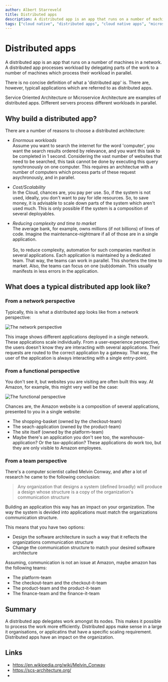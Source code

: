 ```yaml
---
author: Albert Starreveld
title: Distributed apps
description: A distributed app is an app that runs on a number of machines in a network. A distributed app processes workload by delegating parts of the work to a number of machines which process their workload in parallel.
tags: ["cloud native", "distributed apps", "cloud native apps", "microservices", "microfrontends"]
---
```

# Distributed apps

A distributed app is an app that runs on a number of machines in a network. A distributed app processes workload by delegating parts of the work to a number of machines which process their workload in parallel.

There is no concise definition of what a 'distributed app' is. There are, however, typicall applications which are referred to as distributed apps.

Service Oriented Architecture or Microservice Architecture are examples of distributed apps. Different servers process different workloads in parallel. 

## Why build a distributed app?
There are a number of reasons to choose a distributed architecture:

* _Enormous workloads_\
Assume you want to search the internet for the word 'computer', you want the search results ordered by relevance, and you want this task to be completed in 1 second. Considering the vast number of websites that need to be searched, this task cannot be done by executing this query synchronously on one computer. This requires an architectue with a number of computers which process parts of these request asychronously, and in parallel.

* _Cost/Scalability_\
In the Cloud, chances are, you pay per use. So, if the system is not used, ideally, you don't want to pay for idle resources. So, to save money, it is advisable to scale down parts of the system which aren't used much. This is only possible if the system is a composition of several deployables.

* _Reducing complexity and time to market_\
The average bank, for example, owns millions (if not billions) of lines of code. Imagine the maintenance-nightmare if all of those are in a single application.\
\
So, to reduce complexity, automation for such companies manifest in several applications. Each application is maintained by a dedicated team. That way, the teams can work in parallel. This shortens the time to market. Also, the teams can focus on one (sub)domain. This usually manifests in less errors in the application.

## What does a typical distributed app look like?



### From a network perspective

Typically, this is what a distributed app looks like from a network perspective:

![The network perspective](https://raw.githubusercontent.com/thecloudnativewebapp/GoCloudNative.Bff/main/docs/gocloudnative.org/content/Concepts/diagrams/distributed-app.png)

This image shows different applications deployed in a single network. These applications scale individually. From a user-experience perspective, the users doesn't know they are interacting with several applications. Their requests are routed to the correct application by a gateway. That way, the user of the application is always interacting with a single entry-point.

### From a functional perspective
You don't see it, but websites you are visiting are often built this way. At Amazon, for example, this might very well be the case:

![The functional perspective](https://raw.githubusercontent.com/thecloudnativewebapp/GoCloudNative.Bff/main/docs/gocloudnative.org/content/Concepts/diagrams/micro-frontends.png)

Chances are, the Amazon website is a composition of several applications, presented to you in a single website:

* The shopping-basket (owned by the checkout-team)
* The seach-application (owned by the product-team)
* The site itself (owned by the platform-team)
* Maybe there's an application you don't see too, the warehouse-application? Or the tax-application? These applications do work too, but they are only visible to Amazon employees.

### From a team perspective
There's a computer scientist called Melvin Conway, and after a lot of research he came to the following conclusion:

> Any organization that designs a system (defined broadly) will produce a design whose structure is a copy of the organization's communication structure

Building an application this way has an impact on your organization. The way the system is devided into applications must match the organizations communication structure.

This means that you have two options:
* Design the software architecture in such a way that it reflects the organizations communication structure
* Change the communication structure to match your desired software architecture

Assuming, communication is not an issue at Amazon, maybe amazon has the following teams:

* The platform-team
* The checkout-team and the checkout-it-team
* The product-team and the product-it-team
* The finance-team and the finance-it-team

## Summary
A distributed app delegates work amongst its nodes. This makes it possible to process the work more efficiently. Distributed apps make sense in a large it organisations, or applicatins that have a specific scaling requirement. Distributed apps have an impact on the organization. 

## Links
* https://en.wikipedia.org/wiki/Melvin_Conway
* https://scs-architecture.org/
* 

